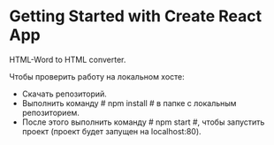 # Getting Started with Create React App

HTML-Word to HTML converter.

Чтобы проверить работу на локальном хосте:
- Скачать репозиторий.
- Выполнить команду # npm install # в папке с локальным репозиторием.
- После этого выполнить команду # npm start #, чтобы запустить проект (проект будет запущен на localhost:80). 
